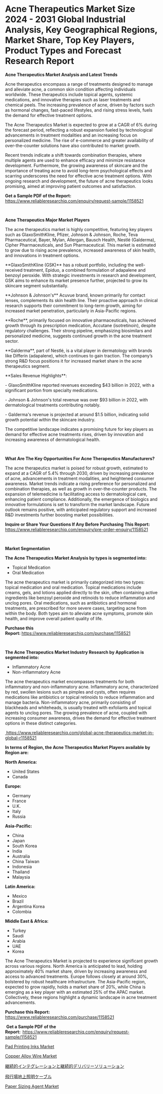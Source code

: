 <p><h1>Acne Therapeutics Market Size 2024 - 2031 Global Industrial Analysis, Key Geographical Regions, Market Share, Top Key Players, Product Types and Forecast Research Report</h1></p><p><strong>Acne Therapeutics Market Analysis and Latest Trends</strong></p>
<p><p>Acne therapeutics encompass a range of treatments designed to manage and alleviate acne, a common skin condition affecting individuals worldwide. These therapeutics include topical agents, systemic medications, and innovative therapies such as laser treatments and chemical peels. The increasing prevalence of acne, driven by factors such as hormonal changes, fast-paced lifestyles, and rising stress levels, fuels the demand for effective treatment options. </p><p>The Acne Therapeutics Market is expected to grow at a CAGR of 6% during the forecast period, reflecting a robust expansion fueled by technological advancements in treatment modalities and an increasing focus on personalized medicine. The rise of e-commerce and greater availability of over-the-counter solutions have also contributed to market growth. </p><p>Recent trends indicate a shift towards combination therapies, where multiple agents are used to enhance efficacy and minimize resistance development. Furthermore, the growing awareness of skincare and the importance of treating acne to avoid long-term psychological effects and scarring underscores the need for effective acne treatment options. With ongoing research and development, the future of acne therapeutics looks promising, aimed at improving patient outcomes and satisfaction.</p></p>
<p><strong>Get a Sample PDF of the Report:&nbsp;</strong> <a href="https://www.reliableresearchiq.com/enquiry/request-sample/1158521">https://www.reliableresearchiq.com/enquiry/request-sample/1158521</a></p>
<p>&nbsp;</p>
<p><strong>Acne Therapeutics Major Market Players</strong></p>
<p><p>The acne therapeutics market is highly competitive, featuring key players such as GlaxoSmithKline, Pfizer, Johnson & Johnson, Roche, Teva Pharmaceutical, Bayer, Mylan, Allergan, Bausch Health, Nestlé (Galderma), Cipher Pharmaceuticals, and Sun Pharmaceutical. This market is estimated to grow due to rising acne prevalence, increased awareness of skin health, and innovations in treatment options.</p><p>**GlaxoSmithKline (GSK)** has a robust portfolio, including the well-received treatment, Epiduo, a combined formulation of adapalene and benzoyl peroxide. With strategic investments in research and development, GSK aims to enhance its market presence further, projected to grow its skincare segment substantially.</p><p>**Johnson & Johnson's** Acuvue brand, known primarily for contact lenses, complements its skin health line. Their proactive approach in clinical research supports their commitment to long-term growth, aiming for increased market penetration, particularly in Asia-Pacific regions.</p><p>**Roche**, primarily focused on innovative pharmaceuticals, has achieved growth through its prescription medication, Accutane (isotretinoin), despite regulatory challenges. Their strong pipeline, emphasizing biosimilars and personalized medicine, suggests continued growth in the acne treatment sector.</p><p>**Galderma**, part of Nestlé, is a vital player in dermatology with brands like Differin (adapalene), which continues to gain traction. The company’s strong R&D focus positions it for increased market share in the acne therapeutics segment.</p><p>**Sales Revenue Highlights**: </p><p>- GlaxoSmithKline reported revenues exceeding $43 billion in 2022, with a significant portion from specialty medications.</p><p>- Johnson & Johnson's total revenue was over $93 billion in 2022, with dermatological treatments contributing notably.</p><p>- Galderma's revenue is projected at around $1.5 billion, indicating solid growth potential within the skincare industry.</p><p>The competitive landscape indicates a promising future for key players as demand for effective acne treatments rises, driven by innovation and increasing awareness of dermatological health.</p></p>
<p>&nbsp;</p>
<p><strong>What Are The Key Opportunities For Acne Therapeutics Manufacturers?</strong></p>
<p><p>The acne therapeutics market is poised for robust growth, estimated to expand at a CAGR of 5.4% through 2030, driven by increasing prevalence of acne, advancements in treatment modalities, and heightened consumer awareness. Market trends indicate a rising preference for personalized and combination therapies, as well as growth in over-the-counter products. The expansion of telemedicine is facilitating access to dermatological care, enhancing patient compliance. Additionally, the emergence of biologics and innovative formulations is set to transform the market landscape. Future outlook remains positive, with anticipated regulatory support and increased R&D investments further boosting market possibilities.</p></p>
<p><strong>Inquire or Share Your Questions If Any Before Purchasing This Report:</strong> <a href="https://www.reliableresearchiq.com/enquiry/pre-order-enquiry/1158521">https://www.reliableresearchiq.com/enquiry/pre-order-enquiry/1158521</a></p>
<p>&nbsp;</p>
<p><strong>Market Segmentation</strong></p>
<p><strong>The Acne Therapeutics Market Analysis by types is segmented into:</strong></p>
<p><ul><li>Topical Medication</li><li>Oral Medication</li></ul></p>
<p><p>The acne therapeutics market is primarily categorized into two types: topical medication and oral medication. Topical medications include creams, gels, and lotions applied directly to the skin, often containing active ingredients like benzoyl peroxide and retinoids to reduce inflammation and unclog pores. Oral medications, such as antibiotics and hormonal treatments, are prescribed for more severe cases, targeting acne from within the body. Both types aim to alleviate acne symptoms, promote skin health, and improve overall patient quality of life.</p></p>
<p><strong>Purchase this Report:&nbsp;</strong><a href="https://www.reliableresearchiq.com/purchase/1158521">https://www.reliableresearchiq.com/purchase/1158521</a></p>
<p>&nbsp;</p>
<p><strong>The Acne Therapeutics Market Industry Research by Application is segmented into:</strong></p>
<p><ul><li>Inflammatory Acne</li><li>Non-inflammatory Acne</li></ul></p>
<p><p>The acne therapeutics market encompasses treatments for both inflammatory and non-inflammatory acne. Inflammatory acne, characterized by red, swollen lesions such as pimples and cysts, often requires medications like antibiotics or topical retinoids to reduce inflammation and manage bacteria. Non-inflammatory acne, primarily consisting of blackheads and whiteheads, is usually treated with exfoliants and topical agents to unclog pores. The growing prevalence of acne, coupled with increasing consumer awareness, drives the demand for effective treatment options in these distinct categories.</p></p>
<p><a href="https://www.reliableresearchiq.com/global-acne-therapeutics-market-in-global-r1158521">&nbsp;https://www.reliableresearchiq.com/global-acne-therapeutics-market-in-global-r1158521</a></p>
<p><strong>In terms of Region, the Acne Therapeutics Market Players available by Region are:</strong></p>
<p>
    <p> <strong> North America: </strong>
        <ul>
            <li>United States</li>
            <li>Canada</li>
        </ul>
        </p> 
    <p> <strong> Europe: </strong>
        <ul>
            <li>Germany</li>
            <li>France</li>
            <li>U.K.</li>
            <li>Italy</li>
            <li>Russia</li>
        </ul>
        </p> 
    <p> <strong> Asia-Pacific: </strong>
        <ul>
            <li>China</li>
            <li>Japan</li>
            <li>South Korea</li>
            <li>India</li>
            <li>Australia</li>
            <li>China Taiwan</li>
            <li>Indonesia</li>
            <li>Thailand</li>
            <li>Malaysia</li>
        </ul>
        </p> 
    <p> <strong> Latin America: </strong>
        <ul>
            <li>Mexico</li>
            <li>Brazil</li>
            <li>Argentina Korea</li>
            <li>Colombia</li>
        </ul>
        </p> 
    <p> <strong> Middle East & Africa: </strong>
        <ul>
            <li>Turkey</li>
            <li>Saudi</li>
            <li>Arabia</li>
            <li>UAE</li>
            <li>Korea</li>
        </ul>
    </p>
    </p>
<p><p>The Acne Therapeutics Market is projected to experience significant growth across various regions. North America is anticipated to lead, holding approximately 40% market share, driven by increasing awareness and access to advanced treatments. Europe follows closely at around 30%, bolstered by robust healthcare infrastructure. The Asia-Pacific region, expected to grow rapidly, holds a market share of 20%, while China is emerging as a key player with an estimated 25% of the APAC market. Collectively, these regions highlight a dynamic landscape in acne treatment advancements.</p></p>
<p><strong>Purchase this Report: </strong><a href="https://www.reliableresearchiq.com/purchase/1158521">https://www.reliableresearchiq.com/purchase/1158521</a></p>
<p>&nbsp;<strong>Get a Sample PDF of the Report:&nbsp;&nbsp;</strong><a href="https://www.reliableresearchiq.com/enquiry/request-sample/1158521">https://www.reliableresearchiq.com/enquiry/request-sample/1158521</a></p>
<p><strong></strong></p>
<p><p><a href="https://issuu.com/reportprime-2/docs/pad-printing-inks-market-size-2030._8c5eba5e97d3ad">Pad Printing Inks Market</a></p><p><a href="https://www.linkedin.com/pulse/global-perspectives-copper-alloy-wire-market-trends-challenges-jqiie?trackingId=Tk4u76j1QgC6Uixw0As6uA%3D%3D">Copper Alloy Wire Market</a></p><p><a href="https://medium.com/@olyy49keyt/continuous-integration-and-continuous-delivery-solutions-a7dcda0eab21">継続的インテグレーションと継続的デリバリーソリューション</a></p><p><a href="https://medium.com/@olyy49keyt/airfield-ground-lighting-cables-market-%E3%81%AF-%E3%82%B3%E3%82%B9%E3%83%88%E7%AE%A1%E7%90%86%E3%81%A8%E5%8A%B9%E7%8E%87%E5%90%91%E4%B8%8A%E3%82%92%E5%84%AA%E5%85%88%E3%81%97%E3%81%BE%E3%81%99-%E3%81%95%E3%82%89%E3%81%AB-%E5%A0%B1%E5%91%8A%E6%9B%B8%E3%81%AF%E5%B8%82%E5%A0%B4%E3%81%AE%E9%9C%80%E8%A6%81%E9%9D%A2%E3%81%A8%E4%BE%9B%E7%B5%A6%E9%9D%A2%E3%81%AE%E4%B8%A1%E6%96%B9%E3%82%92%E3%82%AB%E3%83%90%E3%83%BC%E3%81%97%E3%81%A6%E3%81%84%E3%81%BE%E3%81%99-d0156b3dc608">飛行場地上照明ケーブル</a></p><p><a href="https://issuu.com/reportprime-2/docs/paper-sizing-agent-market-size-2030_c2ced6e2090445">Paper Sizing Agent Market</a></p></p>